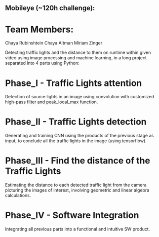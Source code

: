 ## Mobileye (~120h challenge):

# Team Members:
Chaya Rubinshtein
Chaya Altman
Miriam Zinger

Detecting traffic lights and the distance to them on runtime within given video using image processing and machine learning, in a long project separated into 4 parts using Python:

# Phase_I - Traffic Lights attention
Detection of source lights in an image using convolution with customized high-pass filter and peak_local_max function.

# Phase_II - Traffic Lights detection
Generating and training CNN using the products of the previous stage as input, to conclude all the traffic lights in the image (using tensorflow).

# Phase_III - Find the distance of the Traffic Lights
Estimating the distance to each detected traffic light from the camera picturing the images of interest, involving geometric and linear algebra calculations.

# Phase_IV - Software Integration
Integrating all previous parts into a functional and intuitive SW product.


